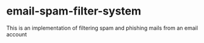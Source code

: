 # email-spam-filter-system
This is an implementation of filtering spam and phishing mails from an email account
